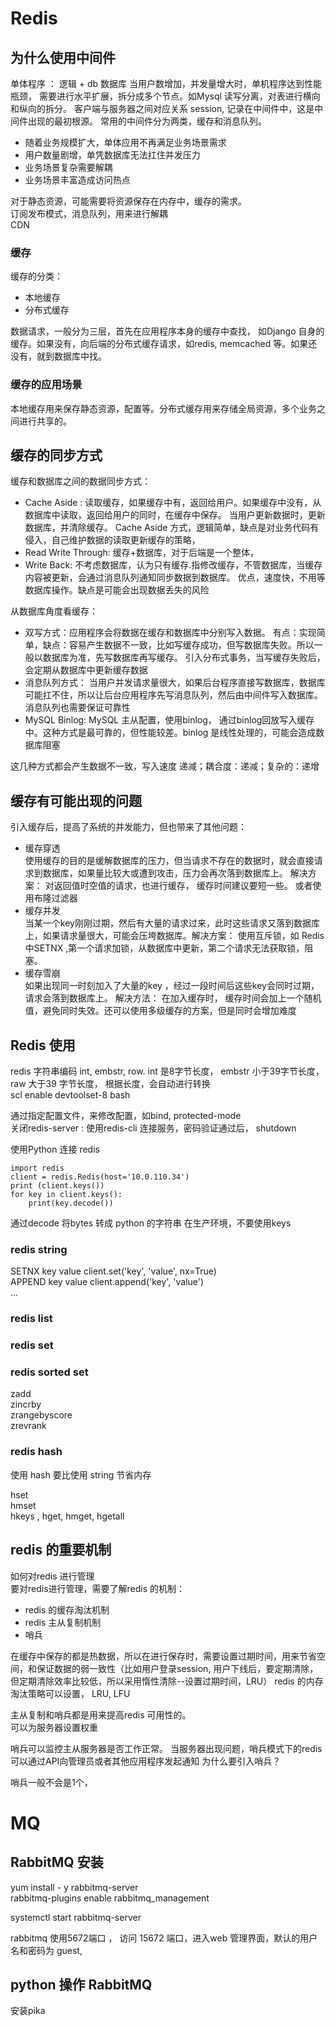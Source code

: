 # Redis

## 为什么使用中间件
单体程序  ： 逻辑 + db 数据库
当用户数增加，并发量增大时，单机程序达到性能瓶颈， 需要进行水平扩展，拆分成多个节点。如Mysql 读写分离，对表进行横向和纵向的拆分。
客户端与服务器之间对应关系 session, 记录在中间件中，这是中间件出现的最初根源。
常用的中间件分为两类，缓存和消息队列。

* 随着业务规模扩大，单体应用不再满足业务场景需求
* 用户数量剧增，单凭数据库无法扛住并发压力
* 业务场景复杂需要解耦
* 业务场景丰富造成访问热点

对于静态资源，可能需要将资源保存在内存中，缓存的需求。  
订阅发布模式，消息队列，用来进行解耦  
CDN

### 缓存
缓存的分类：  
* 本地缓存
* 分布式缓存

数据请求，一般分为三层，首先在应用程序本身的缓存中查找， 如Django 自身的缓存。如果没有，向后端的分布式缓存请求，如redis, memcached 等。如果还没有，就到数据库中找。

### 缓存的应用场景
本地缓存用来保存静态资源，配置等。分布式缓存用来存储全局资源，多个业务之间进行共享的。

## 缓存的同步方式
缓存和数据库之间的数据同步方式：
* Cache Aside : 读取缓存，如果缓存中有，返回给用户。如果缓存中没有，从数据库中读取，返回给用户的同时，在缓存中保存。
当用户更新数据时，更新数据库，并清除缓存。
Cache Aside 方式，逻辑简单，缺点是对业务代码有侵入，自己维护数据的读取更新缓存的策略，
* Read Write Through: 缓存+数据库，对于后端是一个整体，
* Write Back: 不考虑数据库，认为只有缓存.指修改缓存，不管数据库，当缓存内容被更新，会通过消息队列通知同步数据到数据库。
  优点，速度快，不用等数据库操作。缺点是可能会出现数据丢失的风险

从数据库角度看缓存：
* 双写方式：应用程序会将数据在缓存和数据库中分别写入数据。 有点：实现简单，缺点：容易产生数据不一致，比如写缓存成功，但写数据库失败。所以一般以数据库为准，先写数据库再写缓存。 引入分布式事务，当写缓存失败后，会定期从数据库中更新缓存数据
* 消息队列方式： 当用户并发请求量很大，如果后台程序直接写数据库，数据库可能扛不住，所以让后台应用程序先写消息队列，然后由中间件写入数据库。消息队列也需要保证可靠性
* MySQL Binlog: MySQL 主从配置，使用binlog， 通过binlog回放写入缓存中。这种方式是最可靠的，但性能较差。binlog 是线性处理的，可能会造成数据库阻塞

这几种方式都会产生数据不一致，写入速度 递减；耦合度：递减；复杂的：递增

## 缓存有可能出现的问题
引入缓存后，提高了系统的并发能力，但也带来了其他问题：
* 缓存穿透  
    使用缓存的目的是缓解数据库的压力，但当请求不存在的数据时，就会直接请求到数据库，如果量比较大或遭到攻击，压力会再次落到数据库上。 解决方案： 对返回值时空值的请求，也进行缓存， 缓存时间建议要短一些。 或者使用布隆过滤器
* 缓存并发  
    当某一个key刚刚过期，然后有大量的请求过来，此时这些请求又落到数据库上，如果请求量很大，可能会压垮数据库。解决方案： 使用互斥锁，如 Redis 中SETNX ,第一个请求加锁，从数据库中更新，第二个请求无法获取锁，阻塞。
* 缓存雪崩  
    如果出现同一时刻加入了大量的key ，经过一段时间后这些key会同时过期，请求会落到数据库上。 解决方法： 在加入缓存时， 缓存时间会加上一个随机值，避免同时失效。还可以使用多级缓存的方案，但是同时会增加难度

## Redis 使用

redis 字符串编码  int, embstr, row.  int 是8字节长度， embstr 小于39字节长度， raw 大于39 字节长度， 根据长度，会自动进行转换  
scl enable devtoolset-8 bash  

通过指定配置文件，来修改配置，如bind, protected-mode  
关闭redis-server : 使用redis-cli 连接服务，密码验证通过后， shutdown  

使用Python 连接 redis  
```
import redis
client = redis.Redis(host='10.0.110.34')
print (client.keys())
for key in client.keys():
    print(key.decode())
```
通过decode 将bytes 转成 python 的字符串
在生产环境，不要使用keys  

### redis string

SETNX key value   client.set('key', 'value', nx=True)  
APPEND key value  client.append('key', 'value')  
...  

### redis list

### redis set

### redis sorted set
zadd  
zincrby  
zrangebyscore  
zrevrank  


### redis hash
使用 hash 要比使用 string 节省内存  

hset  
hmset  
hkeys  , hget, hmget, hgetall  

## redis 的重要机制
如何对redis 进行管理  
要对redis进行管理，需要了解redis 的机制：
* redis 的缓存淘汰机制  
* redis 主从复制机制
* 哨兵

在缓存中保存的都是热数据，所以在进行保存时，需要设置过期时间，用来节省空间，和保证数据的弱一致性（比如用户登录session, 用户下线后，要定期清除，但定期清除效率比较低，所以采用惰性清除--设置过期时间，LRU） 
redis 的内存淘汰策略可以设置， LRU, LFU  

主从复制和哨兵都是用来提高redis 可用性的。  
可以为服务器设置权重  

哨兵可以监控主从服务器是否工作正常。 当服务器出现问题，哨兵模式下的redis 可以通过API向管理员或者其他应用程序发起通知
为什么要引入哨兵？  

哨兵一般不会是1个， 


# MQ
## RabbitMQ 安装
yum install - y rabbitmq-server  
rabbitmq-plugins enable rabbitmq_management  

systemctl start rabbitmq-server

rabbitmq 使用5672端口  ， 访问 15672 端口，进入web 管理界面，默认的用户名和密码为 guest, 


## python 操作 RabbitMQ
安装pika  
